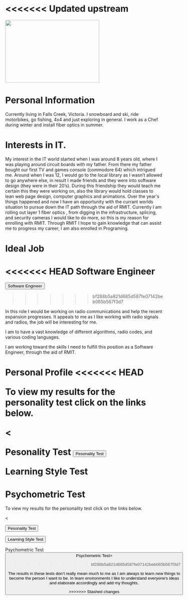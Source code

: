 <<<<<<< Updated upstream
=======
<!DOCTYPE html>
<html>
<head>
<title>"Zorren Miller"</title>
</head>
<body>
<img src="C:\Users\Zorren\Documents\UNI\Ass1" width="300" height="200">
<h1>Personal Information </h1>
<p>Currently living in Falls Creek, Victoria.   I snowboard and ski, ride motorbikes, go fishing, 4x4 and just exploring in general.
   I work as a Chef during winter and install fiber optics in summer.</p>



<h1>Interests in IT.</h1>  

<p> My interest in the IT world started when I was around 8 years old, where I was playing around circuit boards with my father.  From there my father bought our first TV and games console (commodore 64) which intrigued me.  Around when I was 12, I would go to the local library as I wasn’t allowed to go anywhere else, in result I made friends and they were into software design (they were in their 20’s).  During this friendship they would teach me certain this they were working on, also the library would hold classes to lean web page design, computer graphics and animations.  Over the year's things happened and now I have an opportunity with the currant worlds situation to pursue down the IT path through the aid of RMIT.  Currently I am rolling out layer 1 fiber optics , from digging in the infrastructure, splicing, and security cameras I would like to do more, so this is my reason for enrolling with RMIT.  Through RMIT I hope to gain knowledge that can assist me to progress my career, I am also enrolled in Programing. </p>



<h1>Ideal Job</h1>

<<<<<<< HEAD
<a herf="https://www.seek.com.au/job/50415933?type=promoted#searchRequestToken=eaaeece4-1967-4a5d-9d23-130e71a1a6bf/">Software Engineer</a>
=======
<a herf="https://www.seek.com.au/job/50415933?type=promoted#searchRequestToken=eaaeece4-1967-4a5d-9d23-130e71a1a6bf/"></a> 
<button onclick="https://www.seek.com.au/job/50415933?type=promoted#searchRequestToken=eaaeece4-1967-4a5d-9d23-130e71a1a6bf='default.asp'">Software Engineer</button>

>>>>>>> bf288b5a821d685d587fe07142beb065b567f3d7

<p>In this role I would be working on radio communications and help the recent expansion progresses.  It appeals to me as I like working with radio signals and radios, the job will be interesting for me.  

I am to have a vast knowledge of different algorithms, radio codes, and various coding languages.   

I am working toward the skills I need to fulfill this position as a Software Engineer, through the aid of RMIT.</p>

<h1>Personal Profile</h>
<<<<<<< HEAD

<p>To view my results for the personality test click on the links below.</p><

<a herf="https://www.16personalities.com/profiles/ab5e570adfa5c/">Pesonality Test</a>
<button onclick="https://www.16personalities.com/profiles/ab5e570adfa5c/='default.asp'">Pesonality Test</button>

<a herf="https://www.learning-styles-online.com/inventory/results.php/">Learning Style Test</a>

<a herf="https://www.psychometricinstitute.com.au/report-free.asp?ctid=10216956/">Psychometric Test</a>
=======

<p>To view my results for the personality test click on the links below.</p><

<a herf="https://www.16personalities.com/profiles/ab5e570adfa5c/"></a>
<button onclick="https://www.16personalities.com/profiles/ab5e570adfa5c/='default.asp'">Pesonality Test</button>

<a herf="https://www.learning-styles-online.com/inventory/results.php/"></a>
<button onclick="https://www.learning-styles-online.com/inventory/results.php/='default.asp'">Learning Style Test</button>


<a herf="https://www.psychometricinstitute.com.au/report-free.asp?ctid=10216956/">Psychometric Test</a>
<button onclick="https://www.psychometricinstitute.com.au/report-free.asp?ctid=10216956/='default.asp'">Psychometric Test>
>>>>>>> bf288b5a821d685d587fe07142beb065b567f3d7

The results in these tests don’t really mean much to me as I am always to learn new things to become the person I want to be.  In team environments I like to understand everyone's ideas and elaborate accordingly and add my thoughts.</p>
</body>
</html>
>>>>>>> Stashed changes
